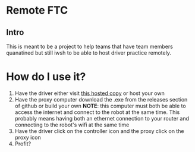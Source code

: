 # Remote FTC
## Intro
This is meant to be a project to help teams that have team members quanatined but still iwsh to be able to host driver practice remotely.
# How do I use it?
1. Have the driver either visit [this hosted copy](https://remoteftc.lavallee.one) or host your own
2. Have the proxy computer download the .exe from the releases section of github or build your own **NOTE**: this computer must both be able to access the internet and connect to the robot at the same time. This probably means having both an ethernet connection to your router and connecting to the robot's wifi at the same time
3. Have the driver click on the controller icon and the proxy click on the proxy icon
4. Profit?
